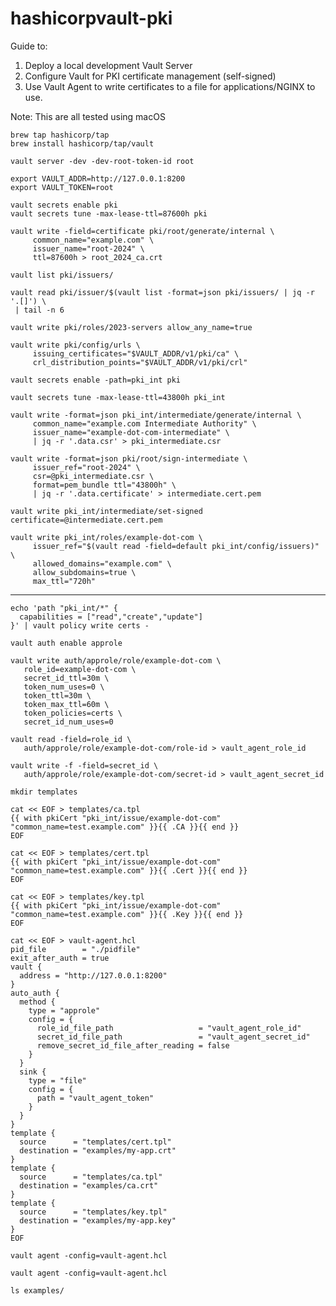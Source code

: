 # hashicorpvault-pki

Guide to:

1. Deploy a local development Vault Server
2. Configure Vault for PKI certificate management (self-signed)
3. Use Vault Agent to write certificates to a file for applications/NGINX to use.

Note: This are all tested using macOS


```shell
brew tap hashicorp/tap
brew install hashicorp/tap/vault
```

```shell
vault server -dev -dev-root-token-id root
```

```shell
export VAULT_ADDR=http://127.0.0.1:8200
export VAULT_TOKEN=root
```

```shell
vault secrets enable pki
vault secrets tune -max-lease-ttl=87600h pki
```

```shell
vault write -field=certificate pki/root/generate/internal \
     common_name="example.com" \
     issuer_name="root-2024" \
     ttl=87600h > root_2024_ca.crt
```

```shell
vault list pki/issuers/
```

```shell
vault read pki/issuer/$(vault list -format=json pki/issuers/ | jq -r '.[]') \
 | tail -n 6
```

```shell
vault write pki/roles/2023-servers allow_any_name=true
```

```shell
vault write pki/config/urls \
     issuing_certificates="$VAULT_ADDR/v1/pki/ca" \
     crl_distribution_points="$VAULT_ADDR/v1/pki/crl"
```

```shell
vault secrets enable -path=pki_int pki
```

```shell
vault secrets tune -max-lease-ttl=43800h pki_int
```

```shell
vault write -format=json pki_int/intermediate/generate/internal \
     common_name="example.com Intermediate Authority" \
     issuer_name="example-dot-com-intermediate" \
     | jq -r '.data.csr' > pki_intermediate.csr
```

```shell
vault write -format=json pki/root/sign-intermediate \
     issuer_ref="root-2024" \
     csr=@pki_intermediate.csr \
     format=pem_bundle ttl="43800h" \
     | jq -r '.data.certificate' > intermediate.cert.pem
```

```shell
vault write pki_int/intermediate/set-signed certificate=@intermediate.cert.pem
```

```shell
vault write pki_int/roles/example-dot-com \
     issuer_ref="$(vault read -field=default pki_int/config/issuers)" \
     allowed_domains="example.com" \
     allow_subdomains=true \
     max_ttl="720h"
```

---

```shell
echo 'path "pki_int/*" {
  capabilities = ["read","create","update"]
}' | vault policy write certs -
```

```shell
vault auth enable approle
```

```shell
vault write auth/approle/role/example-dot-com \
   role_id=example-dot-com \
   secret_id_ttl=30m \
   token_num_uses=0 \
   token_ttl=30m \
   token_max_ttl=60m \
   token_policies=certs \
   secret_id_num_uses=0
```

```shell
vault read -field=role_id \
   auth/approle/role/example-dot-com/role-id > vault_agent_role_id
```

```shell
vault write -f -field=secret_id \
   auth/approle/role/example-dot-com/secret-id > vault_agent_secret_id
```

```shell
mkdir templates
```

```shell
cat << EOF > templates/ca.tpl
{{ with pkiCert "pki_int/issue/example-dot-com" "common_name=test.example.com" }}{{ .CA }}{{ end }}
EOF
```

```shell
cat << EOF > templates/cert.tpl
{{ with pkiCert "pki_int/issue/example-dot-com" "common_name=test.example.com" }}{{ .Cert }}{{ end }}
EOF
```

```shell
cat << EOF > templates/key.tpl
{{ with pkiCert "pki_int/issue/example-dot-com" "common_name=test.example.com" }}{{ .Key }}{{ end }}
EOF
```

```shell
cat << EOF > vault-agent.hcl
pid_file        = "./pidfile"
exit_after_auth = true
vault {
  address = "http://127.0.0.1:8200"
}
auto_auth {
  method {
    type = "approle"
    config = {
      role_id_file_path                   = "vault_agent_role_id"
      secret_id_file_path                 = "vault_agent_secret_id"
      remove_secret_id_file_after_reading = false
    }
  }
  sink {
    type = "file"
    config = {
      path = "vault_agent_token"
    }
  }
}
template {
  source      = "templates/cert.tpl"
  destination = "examples/my-app.crt"
}
template {
  source      = "templates/ca.tpl"
  destination = "examples/ca.crt"
}
template {
  source      = "templates/key.tpl"
  destination = "examples/my-app.key"
}
EOF
```

```shell
vault agent -config=vault-agent.hcl
```

```shell
vault agent -config=vault-agent.hcl
```

```shell
ls examples/
```
